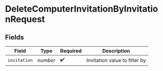 # DeleteComputerInvitationByInvitationRequest


## Fields

| Field                         | Type                          | Required                      | Description                   |
| ----------------------------- | ----------------------------- | ----------------------------- | ----------------------------- |
| `invitation`                  | *number*                      | :heavy_check_mark:            | Invitation value to filter by |
